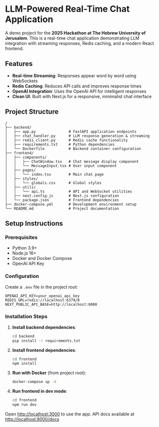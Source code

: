 # LLM-Powered Real-Time Chat Application

A demo project for the **2025 Hackathon at The Hebrew University of Jerusalem**.
This is a real-time chat application demonstrating LLM integration with streaming responses, Redis caching, and a modern React frontend.

## Features

* **Real-time Streaming**: Responses appear word by word using WebSockets
* **Redis Caching**: Reduces API calls and improves response times
* **OpenAI Integration**: Uses the OpenAI API for intelligent responses
* **Clean UI**: Built with Next.js for a responsive, minimalist chat interface

## Project Structure

```
/
├── backend/
│   ├── app.py               # FastAPI application endpoints
│   ├── chat_handler.py      # LLM response generation & streaming
│   ├── redis_client.py      # Redis cache functionality
│   ├── requirements.txt     # Python dependencies
│   └── Dockerfile           # Backend container configuration
├── frontend/
│   ├── components/
│   │   ├── ChatWindow.tsx   # Chat message display component
│   │   └── MessageInput.tsx # User input component
│   ├── pages/
│   │   └── index.tsx        # Main chat page
│   ├── styles/
│   │   └── globals.css      # Global styles
│   ├── utils/
│   │   └── api.ts           # API and WebSocket utilities
│   ├── next.config.js       # Next.js configuration
│   └── package.json         # Frontend dependencies
├── docker-compose.yml       # Development environment setup
└── README.md                # Project documentation
```

## Setup Instructions

### Prerequisites

* Python 3.9+
* Node.js 16+
* Docker and Docker Compose
* OpenAI API Key

### Configuration

Create a `.env` file in the project root:

```
OPENAI_API_KEY=your_openai_api_key
REDIS_URL=redis://localhost:6379/0
NEXT_PUBLIC_API_BASE=http://localhost:8000
```

### Installation Steps

1. **Install backend dependencies**:

   ```bash
   cd backend
   pip install -r requirements.txt
   ```

2. **Install frontend dependencies**:

   ```bash
   cd frontend
   npm install
   ```

3. **Run with Docker** (from project root):

   ```bash
   docker-compose up -d
   ```

4. **Run frontend in dev mode**:

   ```bash
   cd frontend
   npm run dev
   ```

Open [http://localhost:3000](http://localhost:3000) to use the app.
API docs available at [http://localhost:8000/docs](http://localhost:8000/docs)
